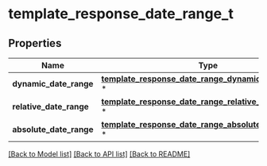 # template_response_date_range_t

## Properties
Name | Type | Description | Notes
------------ | ------------- | ------------- | -------------
**dynamic_date_range** | [**template_response_date_range_dynamic_date_range_t**](template_response_date_range_dynamic_date_range.md) \* |  | [optional] 
**relative_date_range** | [**template_response_date_range_relative_date_range_t**](template_response_date_range_relative_date_range.md) \* |  | [optional] 
**absolute_date_range** | [**template_response_date_range_absolute_date_range_t**](template_response_date_range_absolute_date_range.md) \* |  | [optional] 

[[Back to Model list]](../README.md#documentation-for-models) [[Back to API list]](../README.md#documentation-for-api-endpoints) [[Back to README]](../README.md)


